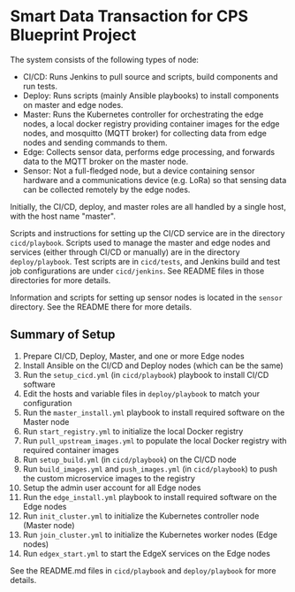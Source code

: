 # Smart Data Transaction for CPS Blueprint Project

The system consists of the following types of node:

* CI/CD: Runs Jenkins to pull source and scripts, build components and run
  tests.
* Deploy: Runs scripts (mainly Ansible playbooks) to install components on
  master and edge nodes.
* Master: Runs the Kubernetes controller for orchestrating the edge nodes,
  a local docker registry providing container images for the edge nodes,
  and mosquitto (MQTT broker) for collecting data from edge nodes and
  sending commands to them.
* Edge: Collects sensor data, performs edge processing, and forwards data
  to the MQTT broker on the master node.
* Sensor: Not a full-fledged node, but a device containing sensor hardware and
  a communications device (e.g. LoRa) so that sensing data can be collected
  remotely by the edge nodes.

Initially, the CI/CD, deploy, and master roles are all handled by a single
host, with the host name "master".

Scripts and instructions for setting up the CI/CD service are in the directory
`cicd/playbook`. Scripts used to manage the master and edge nodes and services
(either through CI/CD or manually) are in the directory `deploy/playbook`.
Test scripts are in `cicd/tests`,
and Jenkins build and test job configurations are under `cicd/jenkins`.
See README files in those directories for more details.

Information and scripts for setting up sensor nodes is located in the `sensor`
directory. See the README there for more details.

## Summary of Setup

1. Prepare CI/CD, Deploy, Master, and one or more Edge nodes
1. Install Ansible on the CI/CD and Deploy nodes (which can be the same)
1. Run the `setup_cicd.yml` (in `cicd/playbook`) playbook to install CI/CD software
1. Edit the hosts and variable files in `deploy/playbook` to match your configuration
1. Run the `master_install.yml` playbook to install required software on the Master node
1. Run `start_registry.yml` to initialize the local Docker registry
1. Run `pull_upstream_images.yml` to populate the local Docker registry with required container images
1. Run `setup_build.yml` (in `cicd/playbook`) on the CI/CD node
1. Run `build_images.yml` and `push_images.yml` (in `cicd/playbook`) to push the custom microservice images to the registry
1. Setup the admin user account for all Edge nodes
1. Run the `edge_install.yml` playbook to install required software on the Edge nodes
1. Run `init_cluster.yml` to initialize the Kubernetes controller node (Master node)
1. Run `join_cluster.yml` to initialize the Kubernetes worker nodes (Edge nodes)
1. Run `edgex_start.yml` to start the EdgeX services on the Edge nodes

See the README.md files in `cicd/playbook` and `deploy/playbook` for more
details.
